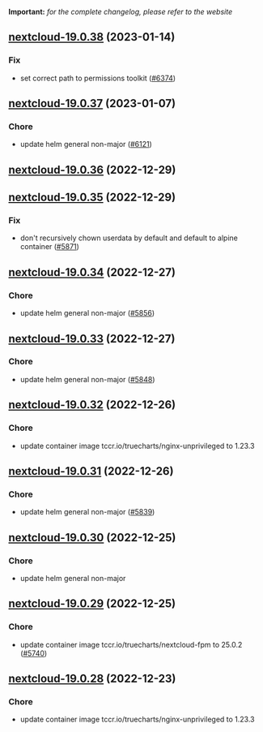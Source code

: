 **Important:**
*for the complete changelog, please refer to the website*




## [nextcloud-19.0.38](https://github.com/truecharts/charts/compare/nextcloud-19.0.37...nextcloud-19.0.38) (2023-01-14)

### Fix

- set correct path to permissions toolkit ([#6374](https://github.com/truecharts/charts/issues/6374))
  
  


## [nextcloud-19.0.37](https://github.com/truecharts/charts/compare/nextcloud-19.0.36...nextcloud-19.0.37) (2023-01-07)

### Chore

- update helm general non-major ([#6121](https://github.com/truecharts/charts/issues/6121))
  
  


## [nextcloud-19.0.36](https://github.com/truecharts/charts/compare/nextcloud-19.0.35...nextcloud-19.0.36) (2022-12-29)




## [nextcloud-19.0.35](https://github.com/truecharts/charts/compare/nextcloud-19.0.34...nextcloud-19.0.35) (2022-12-29)

### Fix

- don't recursively chown userdata by default and default to alpine container ([#5871](https://github.com/truecharts/charts/issues/5871))
  
  


## [nextcloud-19.0.34](https://github.com/truecharts/charts/compare/nextcloud-19.0.33...nextcloud-19.0.34) (2022-12-27)

### Chore

- update helm general non-major ([#5856](https://github.com/truecharts/charts/issues/5856))
  
  


## [nextcloud-19.0.33](https://github.com/truecharts/charts/compare/nextcloud-19.0.32...nextcloud-19.0.33) (2022-12-27)

### Chore

- update helm general non-major ([#5848](https://github.com/truecharts/charts/issues/5848))
  
  


## [nextcloud-19.0.32](https://github.com/truecharts/charts/compare/nextcloud-19.0.31...nextcloud-19.0.32) (2022-12-26)

### Chore

- update container image tccr.io/truecharts/nginx-unprivileged to 1.23.3
  
  


## [nextcloud-19.0.31](https://github.com/truecharts/charts/compare/nextcloud-19.0.30...nextcloud-19.0.31) (2022-12-26)

### Chore

- update helm general non-major ([#5839](https://github.com/truecharts/charts/issues/5839))
  
  


## [nextcloud-19.0.30](https://github.com/truecharts/charts/compare/nextcloud-19.0.29...nextcloud-19.0.30) (2022-12-25)

### Chore

- update helm general non-major
  
  


## [nextcloud-19.0.29](https://github.com/truecharts/charts/compare/nextcloud-19.0.28...nextcloud-19.0.29) (2022-12-25)

### Chore

- update container image tccr.io/truecharts/nextcloud-fpm to 25.0.2 ([#5740](https://github.com/truecharts/charts/issues/5740))
  
  


## [nextcloud-19.0.28](https://github.com/truecharts/charts/compare/nextcloud-19.0.27...nextcloud-19.0.28) (2022-12-23)

### Chore

- update container image tccr.io/truecharts/nginx-unprivileged to 1.23.3
  
  
